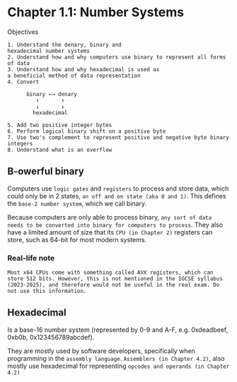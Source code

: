 # Chapter 1.1: Number Systems

Objectives

```
1. Understand the denary, binary and
hexadecimal number systems
2. Understand how and why computers use binary to represent all forms of data
3. Understand how and why hexadecimal is used as
a beneficial method of data representation
4. Convert

      binary ←→ denary
         ↑       ↑  
         ↓       ↓
        hexadecimal
        
5. Add two positive integer bytes
6. Perform logical binary shift on a positive byte
7. Use two's complement to represent positive and negative byte binary integers
8. Understand what is an overflow
```

## B-owerful binary

Computers use ``logic gates`` and ``registers`` to process and store data, which could only be in 2 states, ``an off and on state (aka 0 and 1)``. This defines the ``base-2 number system``, which we call binary.

Because computers are only able to process binary, ``any sort of data needs to be converted into binary for computers to process``. They also have a limited amount of size that its ``CPU (in Chapter 2)`` registers can store, such as 64-bit for most modern systems.

### Real-life note
```
Most x64 CPUs come with something called AVX registers, which can store 512 bits. However, this is not mentioned in the IGCSE syllabus (2023-2025), and therefore would not be useful in the real exam. Do not use this information.
```

## Hexadecimal

Is a base-16 number system (represented by 0-9 and A-F, e.g. 0xdeadbeef, 0xb0b, 0x123456789abcdef).

They are mostly used by software developers, specifically when programming in the ``assembly language``. ``Assemblers (in Chapter 4.2)``, also mostly use hexadecimal for representing ``opcodes and operands (in Chapter 4.2)``